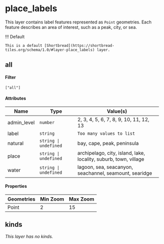 # place_labels

This layer contains label features represented as `Point` geometries. Each feature describes an area of interest, such as a peak, city, or sea.

!!! Default

    This is a default [Shortbread](https://shortbread-tiles.org/schema/1.0/#layer-place_labels) layer.

## all

#### Filter

`["all"]`

#### Attributes

<table>
  <thead>
    <tr>
      <th style="white-space: nowrap">Name</th>
      <th style="white-space: nowrap">Type</th>
      <th>Value(s)</th>
    </tr>
  </thead>
  <tbody>
    <tr>
      <td style="white-space: nowrap">admin_level</td>
      <td style="white-space: nowrap"><code>number</code></td>
      <td>2, 3, 4, 5, 6, 7, 8, 9, 10, 11, 12, 13</td>
    </tr>
    <tr>
      <td style="white-space: nowrap">label</td>
      <td style="white-space: nowrap"><code>string</code></td>
      <td><code>Too many values to list</code></td>
    </tr>
    <tr>
      <td style="white-space: nowrap">natural</td>
      <td style="white-space: nowrap"><code>string | undefined</code></td>
      <td>bay, cape, peak, peninsula</td>
    </tr>
    <tr>
      <td style="white-space: nowrap">place</td>
      <td style="white-space: nowrap"><code>string | undefined</code></td>
      <td>archipelago, city, island, lake, locality, suburb, town, village</td>
    </tr>
    <tr>
      <td style="white-space: nowrap">water</td>
      <td style="white-space: nowrap"><code>string | undefined</code></td>
      <td>lagoon, sea, seacanyon, seachannel, seamount, searidge</td>
    </tr>
  </tbody>
</table>

#### Properties

<table>
  <thead>
    <tr>
      <th>Geometries</th>
      <th>Min Zoom</th>
      <th>Max Zoom</th>
    </tr>
  </thead>
    <tbody>
    <tr>
      <td>Point</td>
      <td>2</td>
      <td>15</td>
    </tr>
    </tbody>
</table>

## kinds

_This layer has no kinds._
